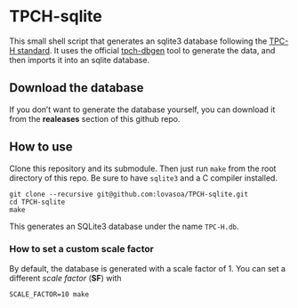 # TPCH-sqlite

This small shell script that generates an sqlite3 database following the [TPC-H standard](http://www.tpc.org/tpch/).
It uses the official [tpch-dbgen](https://github.com/electrum/tpch-dbgen) tool to generate the data, and then imports it into an sqlite database.

## Download the database

If you don’t want to generate the database yourself, you can download it from the **realeases** section of this github repo.

## How to use

Clone this repository and its submodule. Then just run `make` from the root directory of this repo. Be sure to have `sqlite3` and a C compiler installed.

```
git clone --recursive git@github.com:lovasoa/TPCH-sqlite.git
cd TPCH-sqlite
make
```

This generates an SQLite3 database under the name `TPC-H.db`.

### How to set a custom scale factor

By default, the database is generated with a scale factor of 1. You can set a different *scale factor* (**SF**) with

```
SCALE_FACTOR=10 make
```
